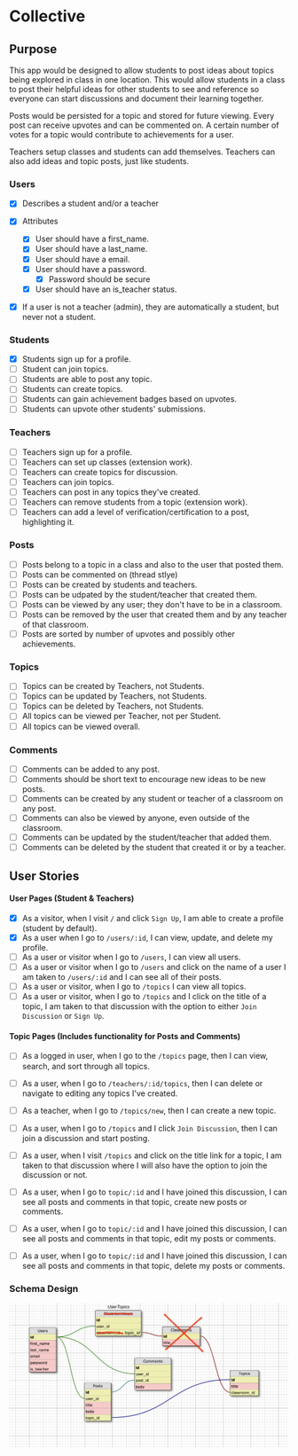 # Collective

## Purpose

This app would be designed to allow students to post ideas about topics being explored in class in one location. This would allow students in a class to post their helpful ideas for other students to see and reference so everyone can start discussions and document their learning together.

Posts would be persisted for a topic and stored for future viewing. Every post can receive upvotes and can be commented on. A certain number of votes for a topic would contribute to achievements for a user.

Teachers setup classes and students can add themselves. Teachers can also add ideas and topic posts, just like students.

### Users
- [X] Describes a student and/or a teacher
- [X] Attributes
  - [X] User should have a first_name.
  - [X] User should have a last_name.
  - [X] User should have a email.
  - [X] User should have a password.
    - [X] Password should be secure
  - [X] User should have an is_teacher status.
- [X] If a user is not a teacher (admin), they are automatically a student, but never not a student.


### Students
- [X] Students sign up for a profile.
- [ ] Student can join topics.
- [ ] Students are able to post any topic.
- [ ] Students can create topics.
- [ ] Students can gain achievement badges based on upvotes.
- [ ] Students can upvote other students' submissions.

### Teachers
- [ ] Teachers sign up for a profile.
- [ ] Teachers can set up classes (extension work).
- [ ] Teachers can create topics for discussion.
- [ ] Teachers can join topics.
- [ ] Teachers can post in any topics they've created.
- [ ] Teachers can remove students from a topic (extension work).
- [ ] Teachers can add a level of verification/certification to a post, highlighting it.

### Posts
- [ ] Posts belong to a topic in a class and also to the user that posted them.
- [ ] Posts can be commented on (thread stlye)
- [ ] Posts can be created by students and teachers.
- [ ] Posts can be udpated by the student/teacher that created them.
- [ ] Posts can be viewed by any user; they don't have to be in a classroom.
- [ ] Posts can be removed by the user that created them and by any teacher of that classroom.
- [ ] Posts are sorted by number of upvotes and possibly other achievements.

### Topics
- [ ] Topics can be created by Teachers, not Students.
- [ ] Topics can be updated by Teachers, not Students.
- [ ] Topics can be deleted by Teachers, not Students.
- [ ] All topics can be viewed per Teacher, not per Student.
- [ ] All topics can be viewed overall.

### Comments
- [ ] Comments can be added to any post.
- [ ] Comments should be short text to encourage new ideas to be new posts.
- [ ] Comments can be created by any student or teacher of a classroom on any post.
- [ ] Comments can also be viewed by anyone, even outside of the classroom.
- [ ] Comments can be updated by the student/teacher that added them.
- [ ] Comments can be deleted by the student that created it or by a teacher.

## User Stories

#### User Pages (Student & Teachers)
- [X] As a visitor, when I visit `/` and click `Sign Up`, I am able to create a profile (student by default).
- [X] As a user when I go to  `/users/:id`, I can view, update, and delete my profile.
- [ ] As a user or visitor when I go to `/users`, I can view all users.
- [ ] As a user or visitor when I go to `/users` and click on the name of a user I am taken to `/users/:id` and I can see all of their posts. 
- [ ] As a user or visitor, when I go  to `/topics` I can view all topics.
- [ ] As a user or visitor, when I go  to `/topics` and I click on the title of a topic, I am taken to that discussion with the option to either `Join Discussion` or `Sign Up`.

#### Topic Pages (Includes functionality for Posts and Comments)
- [ ] As a logged in user, when I go to the `/topics` page, then I can view, search, and sort through all topics.
- [ ] As a user, when I go to `/teachers/:id/topics`, then I can delete or navigate to editing any topics I've created.
- [ ] As a teacher, when I go to `/topics/new`, then I can create a new topic.
- [ ] As a user, when I go to `/topics` and I click `Join Discussion`, then I can join a discussion and start posting.
- [ ] As a user, when I visit `/topics` and click on the title link for a topic, I am taken to that discussion where I will also have the option to join the discussion or not.
- [ ] As a user, when I go to `topic/:id` and I have joined this discussion, I can see all posts and comments in that topic, create new posts or comments.
- [ ] As a user, when I go to `topic/:id` and I have joined this discussion, I can see all posts and comments in that topic, edit my posts or comments.
- [ ] As a user, when I go to `topic/:id` and I have joined this discussion, I can see all posts and comments in that topic, delete my posts or comments.



### Schema Design

![schema draft](schema_draft.png)
